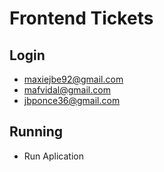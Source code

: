 # Frontend Tickets

## Login

* maxiejbe92@gmail.com
* mafvidal@gmail.com
* jbponce36@gmail.com

## Running

* Run Aplication
